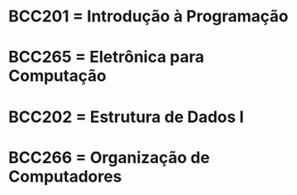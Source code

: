 # BCC201 = Introdução à Programação
# BCC265 = Eletrônica para Computação
# BCC202 = Estrutura de Dados I
# BCC266 = Organização de Computadores

